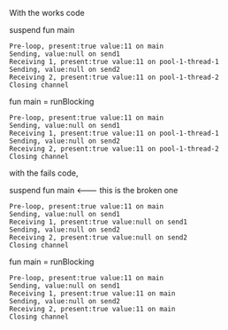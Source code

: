 With the works code

suspend fun main
```
Pre-loop, present:true value:11 on main
Sending, value:null on send1
Receiving 1, present:true value:11 on pool-1-thread-1
Sending, value:null on send2
Receiving 2, present:true value:11 on pool-1-thread-2
Closing channel
```
fun main = runBlocking
```
Pre-loop, present:true value:11 on main
Sending, value:null on send1
Receiving 1, present:true value:11 on pool-1-thread-1
Sending, value:null on send2
Receiving 2, present:true value:11 on pool-1-thread-2
Closing channel
```

with the fails code, 

suspend fun main  <--- this is the broken one
```
Pre-loop, present:true value:11 on main
Sending, value:null on send1
Receiving 1, present:true value:null on send1
Sending, value:null on send2
Receiving 2, present:true value:null on send2
Closing channel
```
fun main = runBlocking
```
Pre-loop, present:true value:11 on main
Sending, value:null on send1
Receiving 1, present:true value:11 on main
Sending, value:null on send2
Receiving 2, present:true value:11 on main
Closing channel
```
